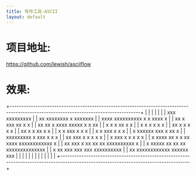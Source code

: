 ```yaml
---
title: 写作工具-ASCII
layout: default
---
```


# 项目地址:    
https://github.com/lewish/asciiflow   

# 效果:      

+-------------------------------------------------------------------------------------------------------------------------------------+
|                                                                                                                                     |
|                                                                                                                                     |
|                                                                                                                                     |
|                                                                                                xxx                xxxxxxxxx         |
|                  xx                                                                     xxxxxxxx           x  xxxxxxx               |
|                 xxxx                   xxxxxxxxxx x                              x   xxxx                         x                 |
|                xx  x                 xxx                         xx                     x                         x                 |
|               xx   xx               x                         xxxx xxxxx x              x                         xx                |
|               x     x               x                        xx                         x                          x                |
|              x      x               x                       x                          x                           x                |
|             xx       x              x                      x                           x                           x                |
|            xx        x              x                     xx                           x                           x                |
|            x          x              xxx                  x                            x                           x                |
|           x           x                 xxx               x                            x                           x                |
|          x       xxxxxx                    xxx            x                           xx                           x                |
|        xxxxxxxxx      x                      xxx          x                           x                            x                |
|       xx  xxx          x                       x          x                           x                            x                |
|      x       xxx       x                       x          x                           x                            x                |
|     x          xxxx    xx                      x          x              xx        xxxx  xxxxxxxxxxxx              x                |
|    xx             xxx   x                      xx         xx            xx     xxxxxxxxxx                          x                |
|    x                xxxxx                      xx          xx          xx                                        xxxxxxxxxxxxxx     |
|    x                             xx          xxx             xxx     xxx                                  xxxxxxxxxx                |
| xx                               xxxxxxxxxxxx                  xxxxxx                                    xxx                        |
|                                                                                                                                     |
|                                                                                                                                     |
|                                                                                                                                     |
|                                                                                                                                     |
|                                                                                                                                     |
|                                                                                                                                     |
+-------------------------------------------------------------------------------------------------------------------------------------+